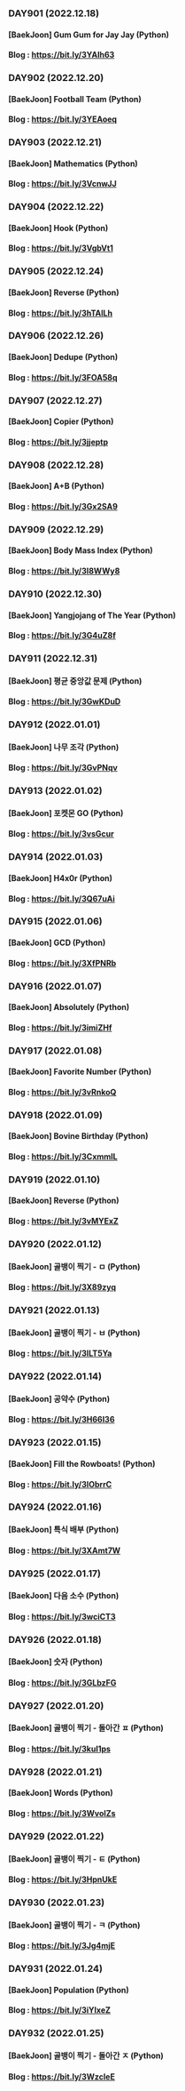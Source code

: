 ### DAY901 (2022.12.18)
#### [BaekJoon] Gum Gum for Jay Jay (Python)
#### Blog : https://bit.ly/3YAlh63

### DAY902 (2022.12.20)
#### [BaekJoon] Football Team (Python)
#### Blog : https://bit.ly/3YEAoeq

### DAY903 (2022.12.21)
#### [BaekJoon] Mathematics (Python)
#### Blog : https://bit.ly/3VcnwJJ

### DAY904 (2022.12.22)
#### [BaekJoon] Hook (Python)
#### Blog : https://bit.ly/3VgbVt1

### DAY905 (2022.12.24)
#### [BaekJoon] Reverse (Python)
#### Blog : https://bit.ly/3hTAlLh

### DAY906 (2022.12.26)
#### [BaekJoon] Dedupe (Python)
#### Blog : https://bit.ly/3FOA58q

### DAY907 (2022.12.27)
#### [BaekJoon] Copier (Python)
#### Blog : https://bit.ly/3jjeptp

### DAY908 (2022.12.28)
#### [BaekJoon] A+B (Python)
#### Blog : https://bit.ly/3Gx2SA9

### DAY909 (2022.12.29)
#### [BaekJoon] Body Mass Index (Python)
#### Blog : https://bit.ly/3I8WWy8

### DAY910 (2022.12.30)
#### [BaekJoon] Yangjojang of The Year (Python)
#### Blog : https://bit.ly/3G4uZ8f

### DAY911 (2022.12.31)
#### [BaekJoon] 평균 중앙값 문제 (Python)
#### Blog : https://bit.ly/3GwKDuD

### DAY912 (2022.01.01)
#### [BaekJoon] 나무 조각 (Python)
#### Blog : https://bit.ly/3GvPNqv

### DAY913 (2022.01.02)
#### [BaekJoon] 포켓몬 GO (Python)
#### Blog : https://bit.ly/3vsGcur

### DAY914 (2022.01.03)
#### [BaekJoon] H4x0r (Python)
#### Blog : https://bit.ly/3Q67uAi

### DAY915 (2022.01.06)
#### [BaekJoon] GCD (Python)
#### Blog : https://bit.ly/3XfPNRb

### DAY916 (2022.01.07)
#### [BaekJoon] Absolutely (Python)
#### Blog : https://bit.ly/3imiZHf

### DAY917 (2022.01.08)
#### [BaekJoon] Favorite Number (Python)
#### Blog : https://bit.ly/3vRnkoQ

### DAY918 (2022.01.09)
#### [BaekJoon] Bovine Birthday (Python)
#### Blog : https://bit.ly/3CxmmlL

### DAY919 (2022.01.10)
#### [BaekJoon] Reverse (Python)
#### Blog : https://bit.ly/3vMYExZ

### DAY920 (2022.01.12)
#### [BaekJoon] 골뱅이 찍기 - ㅁ (Python)
#### Blog : https://bit.ly/3X89zyq

### DAY921 (2022.01.13)
#### [BaekJoon] 골뱅이 찍기 - ㅂ (Python)
#### Blog : https://bit.ly/3ILT5Ya

### DAY922 (2022.01.14)
#### [BaekJoon] 공약수 (Python)
#### Blog : https://bit.ly/3H66I36

### DAY923 (2022.01.15)
#### [BaekJoon] Fill the Rowboats! (Python)
#### Blog : https://bit.ly/3IObrrC

### DAY924 (2022.01.16)
#### [BaekJoon] 특식 배부 (Python)
#### Blog : https://bit.ly/3XAmt7W

### DAY925 (2022.01.17)
#### [BaekJoon] 다음 소수 (Python)
#### Blog : https://bit.ly/3wciCT3

### DAY926 (2022.01.18)
#### [BaekJoon] 숫자 (Python)
#### Blog : https://bit.ly/3GLbzFG

### DAY927 (2022.01.20)
#### [BaekJoon] 골뱅이 찍기 - 돌아간 ㅍ (Python)
#### Blog : https://bit.ly/3kul1ps

### DAY928 (2022.01.21)
#### [BaekJoon] Words (Python)
#### Blog : https://bit.ly/3WvoIZs

### DAY929 (2022.01.22)
#### [BaekJoon] 골뱅이 찍기 - ㅌ (Python)
#### Blog : https://bit.ly/3HpnUkE

### DAY930 (2022.01.23)
#### [BaekJoon] 골뱅이 찍기 - ㅋ (Python)
#### Blog : https://bit.ly/3Jg4mjE

### DAY931 (2022.01.24)
#### [BaekJoon] Population (Python)
#### Blog : https://bit.ly/3iYlxeZ

### DAY932 (2022.01.25)
#### [BaekJoon] 골뱅이 찍기 - 돌아간 ㅈ (Python)
#### Blog : https://bit.ly/3WzcleE